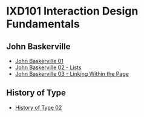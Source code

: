 IXD101 Interaction Design Fundamentals 
======================================

John Baskerville
----------------

- [John Baskerville 01](https://sarahcupples.github.io/john_baskerville/baskerville.html)
- [John Baskerville 02 - Lists](https://sarahcupples.github.io/john_baskerville/baskerville2.html)
- [John Baskerville 03 - Linking Within the Page](https://sarahcupples.github.io/john_baskerville/baskerville3.html)


History of Type
---------------

- [History of Type 02](https://sarahcupples.github.io/john_baskerville/type.html)